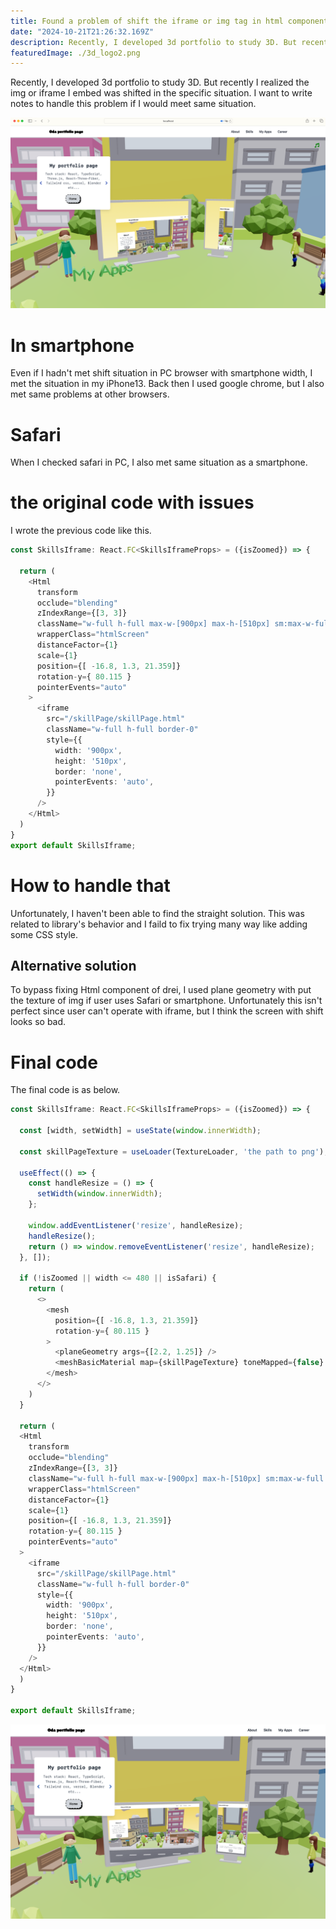 ```yaml
---
title: Found a problem of shift the iframe or img tag in html component of drei.
date: "2024-10-21T21:26:32.169Z"
description: Recently, I developed 3d portfolio to study 3D. But recently I realized the img or iframe I embed was shifted in the specific situation. I want to write notes to handle this problem if I would meet same situation.
featuredImage: ./3d_logo2.png
---
```


Recently, I developed 3d portfolio to study 3D. But recently I realized the img or iframe I embed was shifted in the specific situation. I want to write notes to handle this problem if I would meet same situation.

![Alt Text](./shifted-img.png "shifted image")

# In smartphone
Even if I hadn't met shift situation in PC browser with smartphone width, I met the situation in my iPhone13. Back then I used google chrome, but I also met same problems at other browsers.


# Safari
When I checked safari in PC, I also met same situation as a smartphone.

# the original code with issues
I wrote the previous code like this.

```TypeScript
const SkillsIframe: React.FC<SkillsIframeProps> = ({isZoomed}) => {

  return (
    <Html
      transform
      occlude="blending"
      zIndexRange={[3, 3]} 
      className="w-full h-full max-w-[900px] max-h-[510px] sm:max-w-full sm:max-h-full m-0"
      wrapperClass="htmlScreen"
      distanceFactor={1}
      scale={1}
      position={[ -16.8, 1.3, 21.359]}
      rotation-y={ 80.115 }
      pointerEvents="auto"
    >
      <iframe
        src="/skillPage/skillPage.html"
        className="w-full h-full border-0"
        style={{
          width: '900px',
          height: '510px',
          border: 'none',
          pointerEvents: 'auto',
        }}
      />
    </Html>
  )
}
export default SkillsIframe;
```

# How to handle that
Unfortunately, I haven't been able to find the straight solution. This was related to library's behavior and I faild to fix trying many way like adding some CSS style.

## Alternative solution
To bypass fixing Html component of drei, I used plane geometry with put the texture of img if user uses Safari or smartphone. Unfortunately this isn't perfect since user can't operate with iframe, but I think the screen with shift looks so bad.

# Final code 
The final code is as below.

```TypeScript
const SkillsIframe: React.FC<SkillsIframeProps> = ({isZoomed}) => {

  const [width, setWidth] = useState(window.innerWidth);

  const skillPageTexture = useLoader(TextureLoader, 'the path to png');

  useEffect(() => {
    const handleResize = () => {
      setWidth(window.innerWidth);
    };

    window.addEventListener('resize', handleResize);
    handleResize();
    return () => window.removeEventListener('resize', handleResize);
  }, []);

  if (!isZoomed || width <= 480 || isSafari) {
    return (
      <>
        <mesh 
          position={[ -16.8, 1.3, 21.359]}
          rotation-y={ 80.115 }
        >
          <planeGeometry args={[2.2, 1.25]} />
          <meshBasicMaterial map={skillPageTexture} toneMapped={false} />
        </mesh>
      </>
    )
  }

  return (
  <Html
    transform
    occlude="blending"
    zIndexRange={[3, 3]} 
    className="w-full h-full max-w-[900px] max-h-[510px] sm:max-w-full sm:max-h-full m-0"
    wrapperClass="htmlScreen"
    distanceFactor={1}
    scale={1}
    position={[ -16.8, 1.3, 21.359]}
    rotation-y={ 80.115 }
    pointerEvents="auto"
  >
    <iframe
      src="/skillPage/skillPage.html"
      className="w-full h-full border-0"
      style={{
        width: '900px',
        height: '510px',
        border: 'none',
        pointerEvents: 'auto',
      }}
    />
  </Html>
  )
}

export default SkillsIframe;
```

![Alt Text](./fixed-img.png "fixed image")
